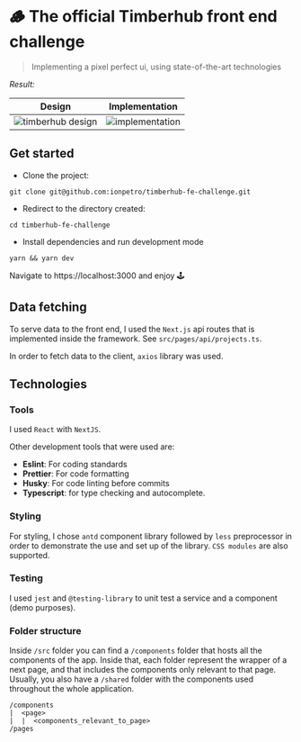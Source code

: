# 🪵 The official Timberhub front end challenge

> Implementing a pixel perfect ui, using state-of-the-art technologies

*Result:*

| Design | Implementation |
| :---: | :---: |
| <img src='https://res.cloudinary.com/ionpetro/image/upload/v1643319715/timberhub/timberhub_kyji4y.png' alt='timberhub design' /> | <img src='https://res.cloudinary.com/ionpetro/image/upload/v1643321474/timberhub/Screenshot_2022-01-28_at_12.11.00_AM_ovt763.png' alt='implementation' /> |

## Get started

* Clone the project:

```shell
git clone git@github.com:ionpetro/timberhub-fe-challenge.git
```

* Redirect to the directory created:

```shell
cd timberhub-fe-challenge
```

* Install dependencies and run development mode

```shell
yarn && yarn dev
```

Navigate to https://localhost:3000 and enjoy 🕹

## Data fetching

To serve data to the front end, I used the `Next.js` api routes that is implemented inside the framework. See `src/pages/api/projects.ts`.

In order to fetch data to the client, `axios` library was used.

## Technologies

### Tools

I used `React` with `NextJS`. 

Other development tools that were used are:

- **Eslint**: For coding standards
- **Prettier**: For code formatting
- **Husky**: For code linting before commits
- **Typescript**: for type checking and autocomplete.

### Styling

For styling, I chose `antd` component library followed by `less` preprocessor in order to demonstrate the use and set up of the library. `CSS modules` are also supported.

### Testing

I used `jest` and `@testing-library` to unit test a service and a component (demo purposes).

### Folder structure

Inside `/src` folder you can find a `/components` folder that hosts all the components of the app.
Inside that, each folder represent the wrapper of a next page, and that includes the components only relevant to that page.
Usually, you also have a `/shared` folder with the components used throughout the whole application. 

```
/components
|  <page>
|  |  <components_relevant_to_page>
/pages
```



